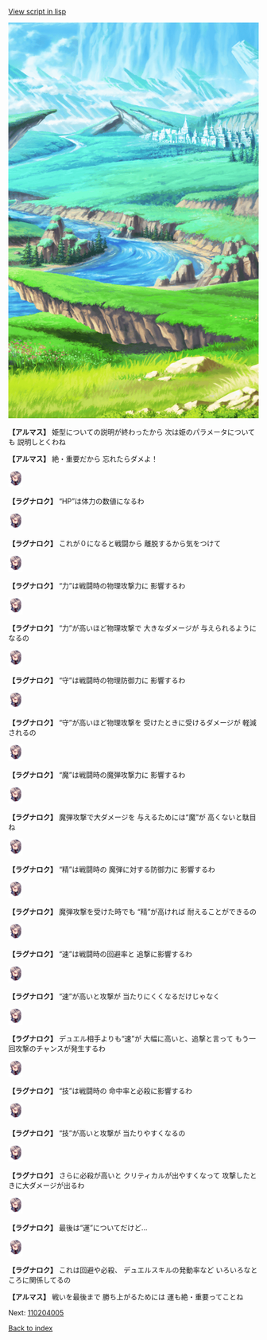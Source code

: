 [View script in lisp](../scripts/110204004.txt)

![plain.png](../images/backgrounds/plain.png)

**【アルマス】**
姫型についての説明が終わったから
次は姫のパラメータについても
説明しとくわね

**【アルマス】**
絶・重要だから
忘れたらダメよ！

<img src="../images/units/103611.png" alt="103611.png" height="34"/>

**【ラグナロク】**
“HP”は体力の数値になるわ

<img src="../images/units/103611.png" alt="103611.png" height="34"/>

**【ラグナロク】**
これが０になると戦闘から
離脱するから気をつけて

<img src="../images/units/103611.png" alt="103611.png" height="34"/>

**【ラグナロク】**
“力”は戦闘時の物理攻撃力に
影響するわ

<img src="../images/units/103611.png" alt="103611.png" height="34"/>

**【ラグナロク】**
“力”が高いほど物理攻撃で
大きなダメージが
与えられるようになるの

<img src="../images/units/103611.png" alt="103611.png" height="34"/>

**【ラグナロク】**
“守”は戦闘時の物理防御力に
影響するわ

<img src="../images/units/103611.png" alt="103611.png" height="34"/>

**【ラグナロク】**
“守”が高いほど物理攻撃を
受けたときに受けるダメージが
軽減されるの

<img src="../images/units/103611.png" alt="103611.png" height="34"/>

**【ラグナロク】**
“魔”は戦闘時の魔弾攻撃力に
影響するわ

<img src="../images/units/103611.png" alt="103611.png" height="34"/>

**【ラグナロク】**
魔弾攻撃で大ダメージを
与えるためには“魔”が
高くないと駄目ね

<img src="../images/units/103611.png" alt="103611.png" height="34"/>

**【ラグナロク】**
“精”は戦闘時の
魔弾に対する防御力に
影響するわ

<img src="../images/units/103611.png" alt="103611.png" height="34"/>

**【ラグナロク】**
魔弾攻撃を受けた時でも
“精”が高ければ
耐えることができるの

<img src="../images/units/103611.png" alt="103611.png" height="34"/>

**【ラグナロク】**
“速”は戦闘時の回避率と
追撃に影響するわ

<img src="../images/units/103611.png" alt="103611.png" height="34"/>

**【ラグナロク】**
“速”が高いと攻撃が
当たりにくくなるだけじゃなく

<img src="../images/units/103611.png" alt="103611.png" height="34"/>

**【ラグナロク】**
デュエル相手よりも“速”が
大幅に高いと、追撃と言って
もう一回攻撃のチャンスが発生するわ

<img src="../images/units/103611.png" alt="103611.png" height="34"/>

**【ラグナロク】**
“技”は戦闘時の
命中率と必殺に影響するわ

<img src="../images/units/103611.png" alt="103611.png" height="34"/>

**【ラグナロク】**
“技”が高いと攻撃が
当たりやすくなるの

<img src="../images/units/103611.png" alt="103611.png" height="34"/>

**【ラグナロク】**
さらに必殺が高いと
クリティカルが出やすくなって
攻撃したときに大ダメージが出るわ

<img src="../images/units/103611.png" alt="103611.png" height="34"/>

**【ラグナロク】**
最後は“運”についてだけど…

<img src="../images/units/103611.png" alt="103611.png" height="34"/>

**【ラグナロク】**
これは回避や必殺、
デュエルスキルの発動率など
いろいろなところに関係してるの

**【アルマス】**
戦いを最後まで
勝ち上がるためには
運も絶・重要ってことね

Next: [110204005](110204005.md)

[Back to index](index.md)
